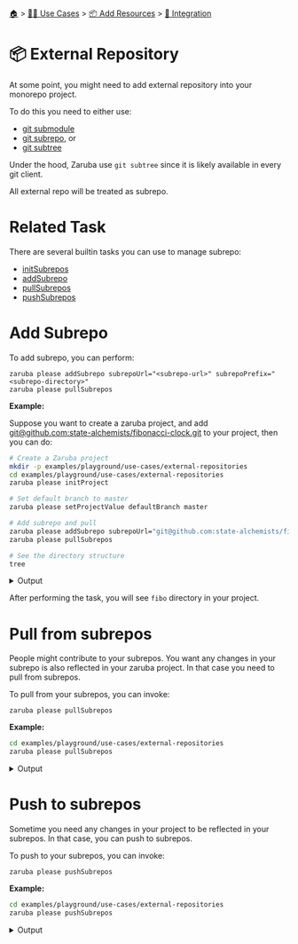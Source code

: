 <!--startTocHeader-->
[🏠](../../../README.md) > [👷🏽 Use Cases](../../README.md) > [📦 Add Resources](../README.md) > [🧩 Integration](README.md)
# 📦 External Repository
<!--endTocHeader-->


At some point, you might need to add external repository into your monorepo project.

To do this you need to either use:

* [git submodule](https://git-scm.com/book/en/v2/Git-Tools-Submodules)
* [git subrepo](https://github.com/ingydotnet/git-subrepo), or
* [git subtree](https://www.atlassian.com/git/tutorials/git-subtree)

Under the hood, Zaruba use `git subtree` since it is likely available in every git client.

All external repo will be treated as subrepo.

# Related Task

There are several builtin tasks you can use to manage subrepo:

* [initSubrepos](../../../core-tasks/initSubrepos.md)
* [addSubrepo](../../../core-tasks/addSubrepo.md)
* [pullSubrepos](../../../core-tasks/pullSubrepos.md)
* [pushSubrepos](../../../core-tasks/pushSubrepos.md)


# Add Subrepo

To add subrepo, you can perform:

```
zaruba please addSubrepo subrepoUrl="<subrepo-url>" subrepoPrefix="<subrepo-directory>" 
zaruba please pullSubrepos 

```

__Example:__

Suppose you want to create a zaruba project, and add [git@github.com:state-alchemists/fibonacci-clock.git](https://github.com/state-alchemists/fibonacci-clock) to your project, then you can do:

<!--startCode-->
```bash
# Create a Zaruba project
mkdir -p examples/playground/use-cases/external-repositories
cd examples/playground/use-cases/external-repositories
zaruba please initProject

# Set default branch to master
zaruba please setProjectValue defaultBranch master

# Add subrepo and pull
zaruba please addSubrepo subrepoUrl="git@github.com:state-alchemists/fibonacci-clock.git" subrepoPrefix="fibo" 
zaruba please pullSubrepos 

# See the directory structure
tree
```
 
<details>
<summary>Output</summary>
 
```````
💀 🔎 Job Starting...
         Elapsed Time: 1.169µs
         Current Time: 08:04:45
💀 🏁 Run 🚧 'initProject' command on /home/gofrendi/zaruba/docs/examples/playground/use-cases/external-repositories
💀    🚀 initProject          🚧 08:04:45.912 Initialized empty Git repository in /home/gofrendi/zaruba/docs/examples/playground/use-cases/external-repositories/.git/
💀    🚀 initProject          🚧 08:04:45.916 🎉🎉🎉
💀    🚀 initProject          🚧 08:04:45.916 Project created
💀 🎉 Successfully running 🚧 'initProject' command
💀 🔎 Job Running...
         Elapsed Time: 112.760377ms
         Current Time: 08:04:46
💀 🎉 🎉🎉🎉🎉🎉🎉🎉🎉🎉🎉🎉
💀 🎉 Job Complete!!! 🎉🎉🎉
💀 🔥 Terminating
💀 🔎 Job Ended...
         Elapsed Time: 314.74104ms
         Current Time: 08:04:46
zaruba please initProject  
zaruba please setProjectValue defaultBranch master -e '/home/gofrendi/zaruba/docs/examples/playground/use-cases/external-repositories/.env' -v '/home/gofrendi/zaruba/docs/examples/playground/use-cases/external-repositories/default.values.yaml'
🔥 Command   : zaruba please
🔥 Arguments : ["setProjectValue","defaultBranch","master"]
🔥 Stderr    : value of input variable 'variableName' does not match '^.+$': 
💀 🔎 Job Starting...
         Elapsed Time: 1.147µs
         Current Time: 08:04:46
💀 🏁 Run 🔎 'zrbIsProject' command on /home/gofrendi/zaruba/docs/examples/playground/use-cases/external-repositories
💀    🚀 zrbIsProject         🔎 08:04:46.518 Current directory is a valid zaruba project
💀 🎉 Successfully running 🔎 'zrbIsProject' command
💀 🏁 Run 🥂 'addSubrepo' command on /home/gofrendi/zaruba/docs/examples/playground/use-cases/external-repositories
💀    🚀 addSubrepo           🥂 08:04:46.632 🎉🎉🎉
💀    🚀 addSubrepo           🥂 08:04:46.632 Subrepo fibo has been added
💀 🎉 Successfully running 🥂 'addSubrepo' command
💀 🔎 Job Running...
         Elapsed Time: 219.366364ms
         Current Time: 08:04:46
💀 🎉 🎉🎉🎉🎉🎉🎉🎉🎉🎉🎉🎉
💀 🎉 Job Complete!!! 🎉🎉🎉
💀 🔥 Terminating
💀 🔎 Job Ended...
         Elapsed Time: 421.147961ms
         Current Time: 08:04:46
zaruba please addSubrepo -e '/home/gofrendi/zaruba/docs/examples/playground/use-cases/external-repositories/.env' -v 'subrepoUrl=git@github.com:state-alchemists/fibonacci-clock.git' -v 'subrepoPrefix=fibo' -v '/home/gofrendi/zaruba/docs/examples/playground/use-cases/external-repositories/default.values.yaml'
💀 🔎 Job Starting...
         Elapsed Time: 1.312µs
         Current Time: 08:04:47
💀 🏁 Run 🔎 'zrbIsProject' command on /home/gofrendi/zaruba/docs/examples/playground/use-cases/external-repositories
💀 🏁 Run 🔍 'zrbIsValidSubrepos' command on /home/gofrendi/zaruba/docs/examples/playground/use-cases/external-repositories
💀    🚀 zrbIsProject         🔎 08:04:47.081 Current directory is a valid zaruba project
💀    🚀 zrbIsValidSubrepos   🔍 08:04:47.082 All Subrepos are valid
💀 🎉 Successfully running 🔎 'zrbIsProject' command
💀 🎉 Successfully running 🔍 'zrbIsValidSubrepos' command
💀 🏁 Run 📦 'initSubrepos' command on /home/gofrendi/zaruba/docs/examples/playground/use-cases/external-repositories
💀    🚀 initSubrepos         📦 08:04:47.341 fibo origin is not exist
💀    🚀 initSubrepos         📦 08:04:47.347 [master (root-commit) 3c38ffd] 💀 Save works before pulling from git@github.com:state-alchemists/fibonacci-clock.git
💀    🚀 initSubrepos         📦 08:04:47.347  3 files changed, 92 insertions(+)
💀    🚀 initSubrepos         📦 08:04:47.347  create mode 100644 .gitignore
💀    🚀 initSubrepos         📦 08:04:47.347  create mode 100644 default.values.yaml
💀    🚀 initSubrepos         📦 08:04:47.347  create mode 100644 index.zaruba.yaml
💀    🚀 initSubrepos         📦 08:04:47.364 git fetch fibo master
💀 🔥 🚀 initSubrepos         📦 08:04:50.531 warning: no common commits
💀 🔥 🚀 initSubrepos         📦 08:04:51.032 From github.com:state-alchemists/fibonacci-clock
💀 🔥 🚀 initSubrepos         📦 08:04:51.032  * branch            master     -> FETCH_HEAD
💀 🔥 🚀 initSubrepos         📦 08:04:51.032  * [new branch]      master     -> fibo/master
💀 🔥 🚀 initSubrepos         📦 08:04:51.046 Added dir 'fibo'
💀 🔥 🚀 initSubrepos         📦 08:04:54.007 From github.com:state-alchemists/fibonacci-clock
💀 🔥 🚀 initSubrepos         📦 08:04:54.007  * branch            master     -> FETCH_HEAD
💀 🔥 🚀 initSubrepos         📦 08:04:57.605 From github.com:state-alchemists/fibonacci-clock
💀 🔥 🚀 initSubrepos         📦 08:04:57.605  * branch            master     -> FETCH_HEAD
💀    🚀 initSubrepos         📦 08:04:58.115 Already up to date.
💀    🚀 initSubrepos         📦 08:04:58.116 🎉🎉🎉
💀    🚀 initSubrepos         📦 08:04:58.116 Subrepos Initialized
💀 🎉 Successfully running 📦 'initSubrepos' command
💀 🏁 Run 🔽 'pullSubrepos' command on /home/gofrendi/zaruba/docs/examples/playground/use-cases/external-repositories
💀    🚀 pullSubrepos         🔽 08:04:58.234 On branch master
💀    🚀 pullSubrepos         🔽 08:04:58.234 nothing to commit, working tree clean
💀 🔥 🚀 pullSubrepos         🔽 08:05:01.156 From github.com:state-alchemists/fibonacci-clock
💀 🔥 🚀 pullSubrepos         🔽 08:05:01.156  * branch            master     -> FETCH_HEAD
💀    🚀 pullSubrepos         🔽 08:05:01.46  Already up to date.
💀    🚀 pullSubrepos         🔽 08:05:01.461 🎉🎉🎉
💀    🚀 pullSubrepos         🔽 08:05:01.461 Subrepos pulled
💀 🎉 Successfully running 🔽 'pullSubrepos' command
💀 🔎 Job Running...
         Elapsed Time: 14.487470902s
         Current Time: 08:05:01
💀 🎉 🎉🎉🎉🎉🎉🎉🎉🎉🎉🎉🎉
💀 🎉 Job Complete!!! 🎉🎉🎉
💀 🔥 Terminating
💀 🔎 Job Ended...
         Elapsed Time: 14.688832727s
         Current Time: 08:05:01
zaruba please pullSubrepos -e '/home/gofrendi/zaruba/docs/examples/playground/use-cases/external-repositories/.env' -v '/home/gofrendi/zaruba/docs/examples/playground/use-cases/external-repositories/default.values.yaml'
.
├── default.values.yaml
├── fibo
│   ├── Dockerfile
│   ├── README.md
│   ├── bootstrap.unity.css
│   ├── index.css
│   ├── index.html
│   ├── index.js
│   ├── jquery.js
│   ├── sample.env
│   └── start.sh
├── index.zaruba.yaml
└── log.zaruba.csv

1 directory, 12 files
```````
</details>
<!--endCode-->

After performing the task, you will see `fibo` directory in your project.

# Pull from subrepos

People might contribute to your subrepos. You want any changes in your subrepo is also reflected in your zaruba project. In that case you need to pull from subrepos.

To pull from your subrepos, you can invoke:

```
zaruba please pullSubrepos
```

__Example:__

<!--startCode-->
```bash
cd examples/playground/use-cases/external-repositories
zaruba please pullSubrepos
```
 
<details>
<summary>Output</summary>
 
```````
💀 🔎 Job Starting...
         Elapsed Time: 1.488µs
         Current Time: 08:05:01
💀 🏁 Run 🔎 'zrbIsProject' command on /home/gofrendi/zaruba/docs/examples/playground/use-cases/external-repositories
💀 🏁 Run 🔍 'zrbIsValidSubrepos' command on /home/gofrendi/zaruba/docs/examples/playground/use-cases/external-repositories
💀    🚀 zrbIsProject         🔎 08:05:01.92  Current directory is a valid zaruba project
💀    🚀 zrbIsValidSubrepos   🔍 08:05:01.92  All Subrepos are valid
💀 🎉 Successfully running 🔎 'zrbIsProject' command
💀 🎉 Successfully running 🔍 'zrbIsValidSubrepos' command
💀 🏁 Run 📦 'initSubrepos' command on /home/gofrendi/zaruba/docs/examples/playground/use-cases/external-repositories
💀    🚀 initSubrepos         📦 08:05:02.179 🎉🎉🎉
💀    🚀 initSubrepos         📦 08:05:02.179 Subrepos Initialized
💀 🎉 Successfully running 📦 'initSubrepos' command
💀 🏁 Run 🔽 'pullSubrepos' command on /home/gofrendi/zaruba/docs/examples/playground/use-cases/external-repositories
💀    🚀 pullSubrepos         🔽 08:05:02.294 On branch master
💀    🚀 pullSubrepos         🔽 08:05:02.294 nothing to commit, working tree clean
💀 🔥 🚀 pullSubrepos         🔽 08:05:05.312 From github.com:state-alchemists/fibonacci-clock
💀 🔥 🚀 pullSubrepos         🔽 08:05:05.312  * branch            master     -> FETCH_HEAD
💀    🚀 pullSubrepos         🔽 08:05:05.881 Already up to date.
💀    🚀 pullSubrepos         🔽 08:05:05.881 🎉🎉🎉
💀    🚀 pullSubrepos         🔽 08:05:05.881 Subrepos pulled
💀 🎉 Successfully running 🔽 'pullSubrepos' command
💀 🔎 Job Running...
         Elapsed Time: 4.067111729s
         Current Time: 08:05:05
💀 🎉 🎉🎉🎉🎉🎉🎉🎉🎉🎉🎉🎉
💀 🎉 Job Complete!!! 🎉🎉🎉
💀 🔥 Terminating
💀 🔎 Job Ended...
         Elapsed Time: 4.268180256s
         Current Time: 08:05:06
zaruba please pullSubrepos -e '/home/gofrendi/zaruba/docs/examples/playground/use-cases/external-repositories/.env' -v '/home/gofrendi/zaruba/docs/examples/playground/use-cases/external-repositories/default.values.yaml'
```````
</details>
<!--endCode-->

# Push to subrepos

Sometime you need any changes in your project to be reflected in your subrepos. In that case, you can push to subrepos.

To push to your subrepos, you can invoke:

```
zaruba please pushSubrepos
```

__Example:__

<!--startCode-->
```bash
cd examples/playground/use-cases/external-repositories
zaruba please pushSubrepos
```
 
<details>
<summary>Output</summary>
 
```````
💀 🔎 Job Starting...
         Elapsed Time: 1.722µs
         Current Time: 08:05:06
💀 🏁 Run 🔎 'zrbIsProject' command on /home/gofrendi/zaruba/docs/examples/playground/use-cases/external-repositories
💀 🏁 Run 🔗 'updateProjectLinks' command on /home/gofrendi/zaruba/docs/examples/playground/use-cases/external-repositories
💀 🏁 Run 🔍 'zrbIsValidSubrepos' command on /home/gofrendi/zaruba/docs/examples/playground/use-cases/external-repositories
💀    🚀 updateProjectLinks   🔗 08:05:06.354 🎉🎉🎉
💀    🚀 zrbIsProject         🔎 08:05:06.354 Current directory is a valid zaruba project
💀    🚀 updateProjectLinks   🔗 08:05:06.354 Links updated
💀    🚀 zrbIsValidSubrepos   🔍 08:05:06.354 All Subrepos are valid
💀 🎉 Successfully running 🔎 'zrbIsProject' command
💀 🎉 Successfully running 🔗 'updateProjectLinks' command
💀 🎉 Successfully running 🔍 'zrbIsValidSubrepos' command
💀 🏁 Run 📦 'initSubrepos' command on /home/gofrendi/zaruba/docs/examples/playground/use-cases/external-repositories
💀    🚀 initSubrepos         📦 08:05:06.614 🎉🎉🎉
💀    🚀 initSubrepos         📦 08:05:06.614 Subrepos Initialized
💀 🎉 Successfully running 📦 'initSubrepos' command
💀 🏁 Run 🔼 'pushSubrepos' command on /home/gofrendi/zaruba/docs/examples/playground/use-cases/external-repositories
💀    🚀 pushSubrepos         🔼 08:05:06.729 On branch master
💀    🚀 pushSubrepos         🔼 08:05:06.729 nothing to commit, working tree clean
💀    🚀 pushSubrepos         🔼 08:05:06.74  git push using:  fibo master
💀 🔥 🚀 pushSubrepos         🔼 08:05:10.749 1/3 (0) [0]2/3 (0) [0]3/3 (0) [0]3/3 (1) [1]3/3 (1) [2]Everything up-to-date
💀    🚀 pushSubrepos         🔼 08:05:10.749 🎉🎉🎉
💀    🚀 pushSubrepos         🔼 08:05:10.749 Subrepos pushed
💀 🎉 Successfully running 🔼 'pushSubrepos' command
💀 🔎 Job Running...
         Elapsed Time: 4.502093053s
         Current Time: 08:05:10
💀 🎉 🎉🎉🎉🎉🎉🎉🎉🎉🎉🎉🎉
💀 🎉 Job Complete!!! 🎉🎉🎉
💀 🔥 Terminating
💀 🔎 Job Ended...
         Elapsed Time: 4.702503271s
         Current Time: 08:05:11
zaruba please pushSubrepos -e '/home/gofrendi/zaruba/docs/examples/playground/use-cases/external-repositories/.env' -v '/home/gofrendi/zaruba/docs/examples/playground/use-cases/external-repositories/default.values.yaml'
```````
</details>
<!--endCode-->


<!--startTocSubTopic-->
<!--endTocSubTopic-->